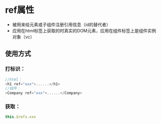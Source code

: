 # ref属性
* 被用来给元素或子组件注册引用信息（id的替代者）
* 应用在html标签上获取的时真实的DOM元素，应用在组件标签上是组件实例对象（vc）
## 使用方式
### 打标识：
```javascript
//html：
<h1 ref="xxx">......</h1>
//组件：
<Company ref="xxx">......</Company>
```
### 获取：
```javascript
this.$refs.xxx
```